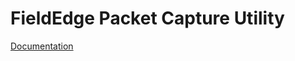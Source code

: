 # FieldEdge Packet Capture Utility

[Documentation](https://inmarsat-enterprise.github.io/fieldedge-pcap/)
